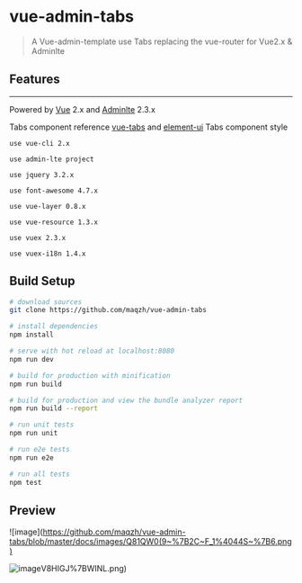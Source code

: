 # vue-admin-tabs

> A Vue-admin-template use Tabs replacing the vue-router for Vue2.x & Adminlte

## Features

---
Powered by [Vue](http://vuejs.org) 2.x and [Adminlte](https://adminlte.io/) 2.3.x

Tabs component reference [vue-tabs](https://github.com/alexqdjay/vue-tabs) and [element-ui](http://element.eleme.io/) Tabs component style

```
use vue-cli 2.x

use admin-lte project

use jquery 3.2.x

use font-awesome 4.7.x

use vue-layer 0.8.x

use vue-resource 1.3.x

use vuex 2.3.x

use vuex-i18n 1.4.x

```

## Build Setup

``` bash
# download sources
git clone https://github.com/maqzh/vue-admin-tabs

# install dependencies
npm install

# serve with hot reload at localhost:8080
npm run dev

# build for production with minification
npm run build

# build for production and view the bundle analyzer report
npm run build --report

# run unit tests
npm run unit

# run e2e tests
npm run e2e

# run all tests
npm test
```
## Preview

![image](https://github.com/maqzh/vue-admin-tabs/blob/master/docs/images/Q81QW0(9~%7B2C~F_1%4044S~%7B6.png)

![image](https://github.com/maqzh/vue-admin-tabs/blob/master/docs/images/%60V%5BX9%60W0EPJ)V8HIGJ%7BWINL.png)